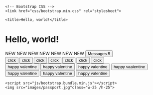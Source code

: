 <!doctype html>
<html lang="en">
  <head>
    <!-- Required meta tags -->
    <meta charset="utf-8">
    <meta name="viewport" content="width=device-width, initial-scale=1">

    <!-- Bootstrap CSS -->
    <link href="css/bootstrap.min.css" rel="stylesheet">

    <title>Hello, world!</title>
  </head>
  <body>
    <h1>Hello, world!</h1>
    <div class="">
    <span class="badge bg-primary">NEW</span>
    <span class="badge bg-success">NEW</span>
    <span class="badge bg-light">NEW</span>
    <span class="badge bg-dark">NEW</span>
    <span class="badge bg-secondary">NEW</span>
    <span class="badge bg-info">NEW</span>
    <span class="badge bg-danger">NEW</span>
    <button type="button" class="btn btn-primary mt-2 position-relative">Messages <span class="badge bg-danger justify top-0">5</span>
     </button>
     </div>
     <button class="badge bg-danger">click</button>
     <button class="badge bg-info">click</button>
     <button class="badge bg-dark">click</button>
     <button class="badge bg-success">click</button>
     <button class="badge bg-primary">click</button>
     <button class="badge bg-secondary">click</button>
     <button class="badge bg-light">click</button>
   </div>
   <div>
     <button class="badge bg-danger">happy valentine</button>
     <button class="badge bg-secondary">happy valentine</button>
     <button class="badge bg-success">happy valentine</button>
     <button class="badge bg-info">happy vaalentine</button>
     <button class="badge bg-dark">happy valentine</button>
     <button class="badge bg-primary">happy valentine</button>
     <button class="badge bg-warning">happy valentine</button>
   </div>
     

    <script src="js/bootstrap.bundle.min.js"></script>
    <img src="images/passport.jpg"class="w-25 /h-25">
  </body>
</html>
